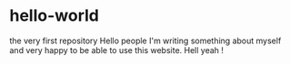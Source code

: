 # hello-world
the very first repository 
Hello people 
I'm writing something about myself and very happy to be able to use this website. Hell yeah !
